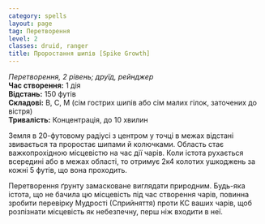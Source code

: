 ```yaml
---
category: spells
layout: page
tag: Перетворення
level: 2
classes: druid, ranger
title: Проростання шипів [Spike Growth]
---
```


_Перетворення, 2 рівень; друїд, рейнджер_    
**Час створення:** 1 дія    
**Відстань:** 150 футів    
**Складові:** В, С, М (сім гострих шипів або сім малих гілок, заточених до вістря)    
**Тривалість:** Концентрація, до 10 хвилин    

Земля в 20-футовому радіусі з центром у точці в межах відстані звивається та проростає шипами й колючками. Область стає важкопрохідною місцевістю на час дії чарів. Коли істота рухається всередині або в межах області, то отримує 2к4 колотих ушкоджень за кожні 5 футів, що вона проходить.   

Перетворення ґрунту замасковане виглядати природним. Будь-яка істота, що не бачила цю місцевість під час створення чарів, повинна зробити перевірку Мудрості (Сприйняття) проти КС ваших чарів, щоб розпізнати місцевість як небезпечну, перш ніж входити в неї. 
